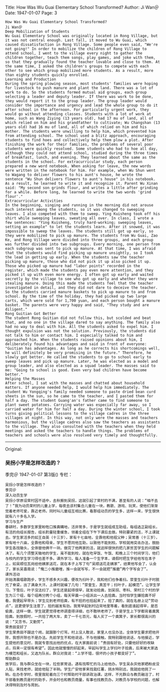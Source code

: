 Title: How Was Wu Guai Elementary School Transformed?
Author: Ji Wan＠
Date: 1947-01-07
Page: 3

    How Was Wu Guai Elementary School Transformed?
    Ji Wan＠
    Deep Mobilization of Students
    Wu Guai Elementary School was originally located in Rong Village, but it was not central enough. Last fall, it moved to Wu Guai, which caused dissatisfaction in Rong Village. Some people even said, "We're not going!" In order to mobilize the children of Rong Village to attend school, I went to the village every night to gather the children together, teach them songs, play games, and joke with them, so that they gradually found the teacher lovable and close to them. At the same time, I asked the children's groups to compete with each other to see which group mobilized more students. As a result, more than eighty students quickly enrolled.
    Learning and Production
    During the spring plowing season, most students' families were hoping for livestock to push manure and plant the land. There was a lot of work to do. So the students formed mutual aid groups, each group selecting a leader and deputy leader. If there was work to be done, they would report it to the group leader. The group leader would consider the importance and urgency and lead the whole group to do it after school in the afternoon. For particularly urgent work, they would go without attending classes. Students with a lot of work at home, such as Wang Ziying (13 years old), had 17 mu of land, all of which relied on him and his grandfather to cultivate; Wu Changshan (13 years old) had 16 mu of land, all of which relied on him and his mother. The students were unwilling to help him, which prevented him from attending school. The school used a blitz approach, encouraging students to find hoes and collectively help them plow a plot. After finishing the work for their families, the problems of several poor students were quickly resolved. Some students who had to hoe all day, although they could not attend school, studied during the three times of breakfast, lunch, and evening. They learned about the same as the students in the school. For extracurricular study, each person prepared a new word notebook. When asking for leave, the new words were written in the notebook for him. For example, when Wu Shun went to Wagang to deliver flowers to his aunt's house, he wrote the sentence "Wu Shun delivers flowers to aunt's house" in his notebook. As a result, he learned to write it and recognize it. Parent Wu Xinan said: "My second son grinds flour, and writes a little after grinding for a while. Before long, he learned to write the two words 'grind flour'."
    Extracurricular Activities
    In the beginning, singing and running in the morning did not arouse much interest among the students, so it was changed to sweeping leaves. I also competed with them to sweep. Ying Kuisheng took off his shirt while sweeping leaves, sweating all over. In class, I wrote a few sentences: "Ying Kuisheng, truly hard-working; sweeping leaves, setting an example" to let the students learn. After it snowed, it was impossible to sweep the leaves. The students still got up early, so they were mobilized to pick up manure. The students from Wu Guai, Zao Ke, and Rong Village were divided into three groups, and each group was further divided into two subgroups. Every morning, one person from each subgroup was sent to pick up manure. At that time, I was afraid that the students would find picking up manure unsightly, so I took the lead in getting up early. When the students saw the teacher picking up manure, those who did not pick it up also picked it up. Those who picked up manure had "labor points" recorded in the register, which made the students pay even more attention, and they picked it up with even more energy. I often got up early and waited secretly by the village to see who got up early and whether they were stealing manure. Doing this made the students feel that the teacher investigated in detail, and they did not dare to deceive the teacher. So the students carried manure baskets to pick up manure to and from school. By the time of the holiday, they had picked up two large carts, which were sold for 1,700 yuan, and each person bought a manure basket. The parents were very happy and said, "They study and are diligent."
    Rong Guitian Got Better
    The student Rong Guitian did not follow this, but scolded and beat that, and no one in the village dared to say anything. The family also had no way to deal with him. All the students asked to expel him. I thought expulsion was not the solution. Previously, the students did not talk to him or contact him. I especially talked to him and approached him. When the students raised opinions about him, I deliberately found his advantages and said in front of everyone: "Guitian has advantages. As long as he corrects his shortcomings well, he will definitely be very promising in the future." Therefore, he slowly got better. He called the students to go to school early to sweep leaves and pick up manure. Later, he was elected as a model and group leader, and also elected as a squad leader. The masses said to me: "Going to school is good. Even very bad children have become better."
    Helping the Masses
    After school, I sat with the masses and chatted about household matters. If anyone needed help, I would help him immediately. The student Wu Yongqing's family needed someone to paste dried bean curd sheets in the sun, so he came to the teacher, and I pasted them for half a day. The student Guang'an's father came to find someone to plant sweet potatoes. Carrying water was especially far away, so I carried water for him for half a day. During the winter school, I took turns giving political lessons to the village cadres in the three villages at night. In this way, not only were the masses and teachers harmonious, but the village cadres also saw the teachers as assistants to the village. They also consulted with the teachers when they held meetings and asked the teachers to handle things. The problems of teachers and schools were also resolved very timely and thoughtfully.



<hr /> 

Original: 


### 吴拐小学是怎样改造的？
季完＠
1947-01-07
第3版()
专栏：

    吴拐小学是怎样改造的？
    季完＠
    深入动员生学
    吴拐小学原设荣村因不适中，去秋搬到吴拐，这就引起了荣村的不满，甚至有的人说：“咱不去了！”我为动员荣村的儿童上学，每夜去该村集合儿童在一块，教歌、游戏、玩笑，使他们渐渐觉着老师可爱，靠近老师。同时叫儿童组互相比赛，看那组动员的学生多，这样一来，学生很快就有八十多名入学。
    学习与生产
    春耕时，多数学生家里盼牲口推粪耩地，活非常多，于是学生就组成互助组，每组选正副组长，有活的向组长报告，组长酌量轻重缓急，领着全组在下午下课后去做。特别要紧的活，不上课就去。学生家活多的如王自英（十三岁），家有十七亩地，全靠他和他祖父种；吴常善（十三岁），家有地十六亩，全靠他和母亲，学生不愿同他互助，以致他不能到校。学校就用突击办法，鼓励学生各找锄头，全体替他俩干一垧，做完了他两家的活，就这样很快的把几家贫苦学生的问题解决了。有几个须整天锄地的学生，虽不能到校，就在吃早饭、午饭、和晚上三个时间学习，他们与校内的学生学习得也差不多。课外学习，每人准备一个生字本，请假时把生字给他写在本子上，如吴顺往瓦岗给他姨家送花，就在本子上写了句“吴顺送花走姨家”，结果他写会了，认会了。家长吴喜南说：“俺二小推磨哩，推一会就写写，不一会就把“推磨”两个字写会了”。
    课外活动
    开始清晨唱歌跑步，学生不感多大兴趣，便改为扫叶子，我和他们也争着扫。荥奎生扫叶子时脱光了脊梁，出了满身大汗。上课时就编了几句：“荥奎生，真苦干；扫叶子，起模范”。让学生学习。下雪后，叶子没法扫了，学生还是起得很早，就发动拾粪，划吴拐、枣科、荣村三个村的学生为三个组，每个组再分两个小组，每天早晨一小组派出一人去拾粪。当时怕学生嫌拾粪不好看，我便起早带头；学生见到老师拾粪，有不拾的也拾起来了。拾了粪的，就在名册上记“劳动点”，这更使学生注意了，拾的越发有劲。我常早起到村边背地里等着，看到底谁起得早，是否偷粪，这样一做，学生就更觉得老师调查得详细，也不敢哄老师了。于是学生上下学都背着粪箕拾粪。到放假时，一共拾了两大车，卖了一千七百元，每人买了一个粪箕子，家长都很高兴的说：“又念书，又勤劳”。
    荣贵田变好了
    学生荣贵田不跟这个闹，就跟那个打骂，村上没人敢说，家里人也没办法，全体学生要求把他开除，我想开除也不是办法。先前学生不和他说话，不与他接触，我特别跟他说话，与他接近，学生提他的意见时，我就专意找出他的优点，在大家面前说：“贵田有好处，只要他好好的改缺点，将来一定很有希望”。因此他就慢慢的好起来，早起叫学生上学扫叶子拾粪，后来被大家选为模范和组长，又选为队长。群众对我说：“上学不错，很坏的小孩子都变好了”。
    帮助群众
    放学后，我与群众坐在一块，拉些家常话，遇有找帮忙的马上给他办。学生吴永庆他家晒粉皮没人贴，来找老师，就给他贴了半晌。学生广安他爹来找栽红薯，挑水特别远，我就给他挑了一晌。在办冬学时，夜里我轮着向三个村帮助村干部讲政治课。这样，不光群众与教员融洽了，村干部看到教员是村的助手，开会时也和教员商量，有事也找教员办。对教员与学校的问题，也解决得特别及时与周到。
